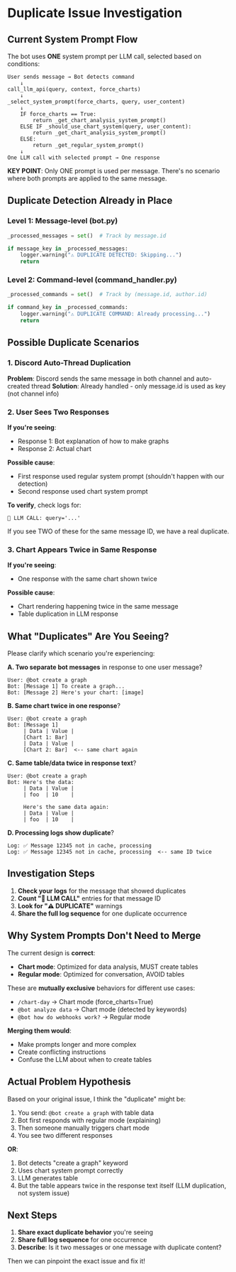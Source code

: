 # Duplicate Issue Investigation

## Current System Prompt Flow

The bot uses **ONE** system prompt per LLM call, selected based on conditions:

```
User sends message → Bot detects command
    ↓
call_llm_api(query, context, force_charts)
    ↓
_select_system_prompt(force_charts, query, user_content)
    ↓
    IF force_charts == True:
        return _get_chart_analysis_system_prompt()
    ELSE IF _should_use_chart_system(query, user_content):
        return _get_chart_analysis_system_prompt()
    ELSE:
        return _get_regular_system_prompt()
    ↓
One LLM call with selected prompt → One response
```

**KEY POINT**: Only ONE prompt is used per message. There's no scenario where both prompts are applied to the same message.

## Duplicate Detection Already in Place

### Level 1: Message-level (bot.py)
```python
_processed_messages = set()  # Track by message.id

if message_key in _processed_messages:
    logger.warning("⚠️ DUPLICATE DETECTED: Skipping...")
    return
```

### Level 2: Command-level (command_handler.py)
```python
_processed_commands = set()  # Track by (message.id, author.id)

if command_key in _processed_commands:
    logger.warning("⚠️ DUPLICATE COMMAND: Already processing...")
    return
```

## Possible Duplicate Scenarios

### 1. Discord Auto-Thread Duplication
**Problem**: Discord sends the same message in both channel and auto-created thread
**Solution**: Already handled - only message.id is used as key (not channel info)

### 2. User Sees Two Responses
**If you're seeing**:
- Response 1: Bot explanation of how to make graphs
- Response 2: Actual chart

**Possible cause**:
- First response used regular system prompt (shouldn't happen with our detection)
- Second response used chart system prompt

**To verify**, check logs for:
```
🔵 LLM CALL: query='...' 
```
If you see TWO of these for the same message ID, we have a real duplicate.

### 3. Chart Appears Twice in Same Response
**If you're seeing**:
- One response with the same chart shown twice

**Possible cause**:
- Chart rendering happening twice in the same message
- Table duplication in LLM response

## What "Duplicates" Are You Seeing?

Please clarify which scenario you're experiencing:

**A. Two separate bot messages** in response to one user message?
```
User: @bot create a graph
Bot: [Message 1] To create a graph...
Bot: [Message 2] Here's your chart: [image]
```

**B. Same chart twice in one response**?
```
User: @bot create a graph  
Bot: [Message 1]
     | Data | Value |
     [Chart 1: Bar]
     | Data | Value |
     [Chart 2: Bar]  <-- same chart again
```

**C. Same table/data twice in response text**?
```
User: @bot create a graph
Bot: Here's the data:
     | Data | Value |
     | foo  | 10    |
     
     Here's the same data again:
     | Data | Value |
     | foo  | 10    |
```

**D. Processing logs show duplicate**?
```
Log: ✅ Message 12345 not in cache, processing
Log: ✅ Message 12345 not in cache, processing  <-- same ID twice
```

## Investigation Steps

1. **Check your logs** for the message that showed duplicates
2. **Count "🔵 LLM CALL"** entries for that message ID
3. **Look for "⚠️ DUPLICATE"** warnings
4. **Share the full log sequence** for one duplicate occurrence

## Why System Prompts Don't Need to Merge

The current design is **correct**:
- **Chart mode**: Optimized for data analysis, MUST create tables
- **Regular mode**: Optimized for conversation, AVOID tables

These are **mutually exclusive** behaviors for different use cases:
- `/chart-day` → Chart mode (force_charts=True)
- `@bot analyze data` → Chart mode (detected by keywords)
- `@bot how do webhooks work?` → Regular mode

**Merging them would**:
- Make prompts longer and more complex
- Create conflicting instructions
- Confuse the LLM about when to create tables

## Actual Problem Hypothesis

Based on your original issue, I think the "duplicate" might be:
1. You send: `@bot create a graph` with table data
2. Bot first responds with regular mode (explaining)
3. Then someone manually triggers chart mode
4. You see two different responses

**OR**:
1. Bot detects "create a graph" keyword
2. Uses chart system prompt correctly
3. LLM generates table
4. But the table appears twice in the response text itself (LLM duplication, not system issue)

## Next Steps

1. **Share exact duplicate behavior** you're seeing
2. **Share full log sequence** for one occurrence
3. **Describe**: Is it two messages or one message with duplicate content?

Then we can pinpoint the exact issue and fix it!
